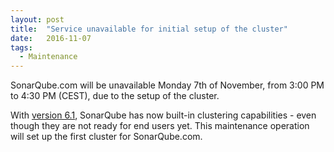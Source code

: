 ```yaml
---
layout: post
title:  "Service unavailable for initial setup of the cluster"
date:   2016-11-07
tags:
  - Maintenance
---
```


SonarQube.com will be unavailable Monday 7th of November, from 3:00 PM to 4:30 PM (CEST), due to the setup of the cluster.

With [version 6.1](https://groups.google.com/d/msg/sonarqube/6Si7PMUagJA/eF4-DatvAQAJ), SonarQube has now built-in
clustering capabilities - even though they are not ready for end users yet.
This maintenance operation will set up the first cluster for SonarQube.com.
